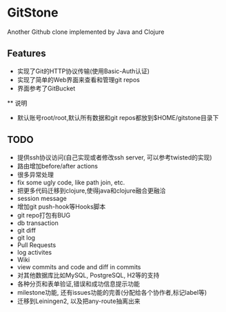 GitStone
====
Another Github clone implemented by Java and Clojure


## Features

* 实现了Git的HTTP协议传输(使用Basic-Auth认证)
* 实现了简单的Web界面来查看和管理git repos
* 界面参考了GitBucket


** 说明

* 默认账号root/root,默认所有数据和git repos都放到$HOME/gitstone目录下


## TODO

* 提供ssh协议访问(自己实现或者修改ssh server, 可以参考twisted的实现)
* 路由增加before/after actions
* 很多异常处理
* fix some ugly code, like path join, etc.
* 把更多代码迁移到clojure,使得java和clojure融合更融洽
* session message
* 增加git push-hook等Hooks脚本
* git repo打包有BUG
* db transaction
* git diff
* git log
* Pull Requests
* log activites
* Wiki
* view commits and code and diff in commits
* 对其他数据库比如MySQL, PostgreSQL, H2等的支持
* 各种分页和表单验证,错误和成功信息提示功能
* milestone功能, 还有issues功能的完善(分配给各个协作者,标记label等)
* 迁移到Leiningen2, 以及把any-route抽离出来